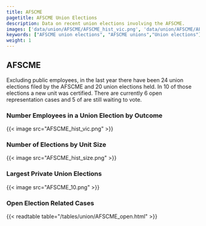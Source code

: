 ```yaml
---
title: AFSCME
pagetitle: AFSCME Union Elections
description: Data on recent union elections involving the AFSCME.
images: ['data/union/AFSCME/AFSCME_hist_vic.png', 'data/union/AFSCME/AFSCME_hist_size.png', 'data/union/AFSCME/AFSCME_10.png']
keywords: ["AFSCME union elections", "AFSCME unions","Union elections"]
weight: 1
---
```

##  AFSCME

Excluding public employees, in the last year there have been 24 union elections filed by the AFSCME and 20 union elections held. In 10 of those elections a new unit was certified. There are currently 6 open representation cases and 5 of are still waiting to vote.

### Number Employees in a Union Election by Outcome
{{< image src="AFSCME_hist_vic.png" >}}

### Number of Elections by Unit Size
{{< image src="AFSCME_hist_size.png" >}}

### Largest Private Union Elections
{{< image src="AFSCME_10.png" >}}

### Open Election Related Cases
{{< readtable table="/tables/union/AFSCME_open.html" >}}

